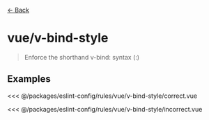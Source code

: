 [&#x2190; Back](./)
# vue/v-bind-style <badge text="error" type="error" vertical="middle"/>

> Enforce the shorthand v-bind: syntax (:)


## Examples

<code-highlight>
 
<div slot="correct">

<<< @/packages/eslint-config/rules/vue/v-bind-style/correct.vue

</div>

 
<div slot="incorrect">

<<< @/packages/eslint-config/rules/vue/v-bind-style/incorrect.vue

</div>

 
</code-highlight>

